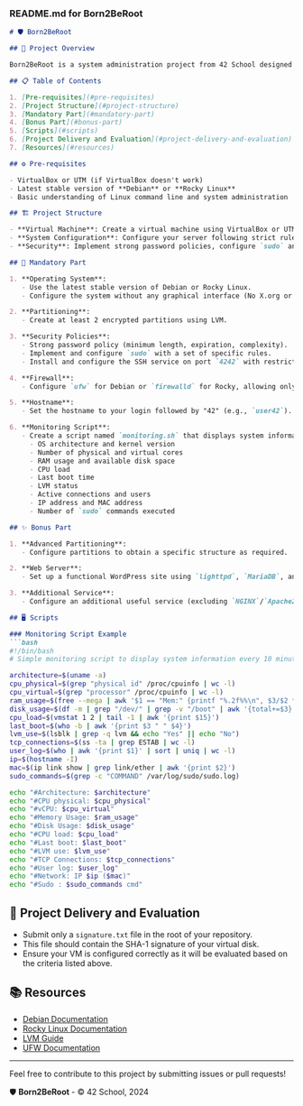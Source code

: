 ### README.md for Born2BeRoot

```markdown
# 🛡️ Born2BeRoot

## 📝 Project Overview

Born2BeRoot is a system administration project from 42 School designed to introduce students to virtualization and server configuration. You will set up your first virtual machine following strict guidelines, using either VirtualBox or UTM. By the end of the project, you will be able to configure your own operating system with a set of stringent security rules.

## 📋 Table of Contents

1. [Pre-requisites](#pre-requisites)
2. [Project Structure](#project-structure)
3. [Mandatory Part](#mandatory-part)
4. [Bonus Part](#bonus-part)
5. [Scripts](#scripts)
6. [Project Delivery and Evaluation](#project-delivery-and-evaluation)
7. [Resources](#resources)

## ⚙️ Pre-requisites

- VirtualBox or UTM (if VirtualBox doesn't work)
- Latest stable version of **Debian** or **Rocky Linux**
- Basic understanding of Linux command line and system administration

## 🏗️ Project Structure

- **Virtual Machine**: Create a virtual machine using VirtualBox or UTM.
- **System Configuration**: Configure your server following strict rules.
- **Security**: Implement strong password policies, configure `sudo` and `SSH`, and set up a firewall.

## 🔧 Mandatory Part

1. **Operating System**:
   - Use the latest stable version of Debian or Rocky Linux.
   - Configure the system without any graphical interface (No X.org or similar).

2. **Partitioning**:
   - Create at least 2 encrypted partitions using LVM.

3. **Security Policies**:
   - Strong password policy (minimum length, expiration, complexity).
   - Implement and configure `sudo` with a set of specific rules.
   - Install and configure the SSH service on port `4242` with restricted root access.

4. **Firewall**:
   - Configure `ufw` for Debian or `firewalld` for Rocky, allowing only necessary ports.

5. **Hostname**:
   - Set the hostname to your login followed by "42" (e.g., `user42`).

6. **Monitoring Script**:
   - Create a script named `monitoring.sh` that displays system information every 10 minutes using the `wall` command. The information should include:
     - OS architecture and kernel version
     - Number of physical and virtual cores
     - RAM usage and available disk space
     - CPU load
     - Last boot time
     - LVM status
     - Active connections and users
     - IP address and MAC address
     - Number of `sudo` commands executed

## ✨ Bonus Part

1. **Advanced Partitioning**:
   - Configure partitions to obtain a specific structure as required.

2. **Web Server**:
   - Set up a functional WordPress site using `lighttpd`, `MariaDB`, and `PHP`.

3. **Additional Service**:
   - Configure an additional useful service (excluding `NGINX`/`Apache2`). You must justify your choice during the defense.

## 🖥️ Scripts

### Monitoring Script Example
```bash
#!/bin/bash
# Simple monitoring script to display system information every 10 minutes

architecture=$(uname -a)
cpu_physical=$(grep "physical id" /proc/cpuinfo | wc -l)
cpu_virtual=$(grep "processor" /proc/cpuinfo | wc -l)
ram_usage=$(free --mega | awk '$1 == "Mem:" {printf "%.2f%%\n", $3/$2 * 100}')
disk_usage=$(df -m | grep "/dev/" | grep -v "/boot" | awk '{total+=$3} END {print total}')
cpu_load=$(vmstat 1 2 | tail -1 | awk '{print $15}')
last_boot=$(who -b | awk '{print $3 " " $4}')
lvm_use=$(lsblk | grep -q lvm && echo "Yes" || echo "No")
tcp_connections=$(ss -ta | grep ESTAB | wc -l)
user_log=$(who | awk '{print $1}' | sort | uniq | wc -l)
ip=$(hostname -I)
mac=$(ip link show | grep link/ether | awk '{print $2}')
sudo_commands=$(grep -c "COMMAND" /var/log/sudo/sudo.log)

echo "#Architecture: $architecture"
echo "#CPU physical: $cpu_physical"
echo "#vCPU: $cpu_virtual"
echo "#Memory Usage: $ram_usage"
echo "#Disk Usage: $disk_usage"
echo "#CPU load: $cpu_load"
echo "#Last boot: $last_boot"
echo "#LVM use: $lvm_use"
echo "#TCP Connections: $tcp_connections"
echo "#User log: $user_log"
echo "#Network: IP $ip ($mac)"
echo "#Sudo : $sudo_commands cmd"
```

## 🚀 Project Delivery and Evaluation

- Submit only a `signature.txt` file in the root of your repository.
- This file should contain the SHA-1 signature of your virtual disk.
- Ensure your VM is configured correctly as it will be evaluated based on the criteria listed above.

## 📚 Resources

- [Debian Documentation](https://www.debian.org/doc/)
- [Rocky Linux Documentation](https://docs.rockylinux.org/)
- [LVM Guide](https://www.tldp.org/HOWTO/LVM-HOWTO/)
- [UFW Documentation](https://help.ubuntu.com/community/UFW)

---

Feel free to contribute to this project by submitting issues or pull requests!

🛡️ **Born2BeRoot** - © 42 School, 2024
```
